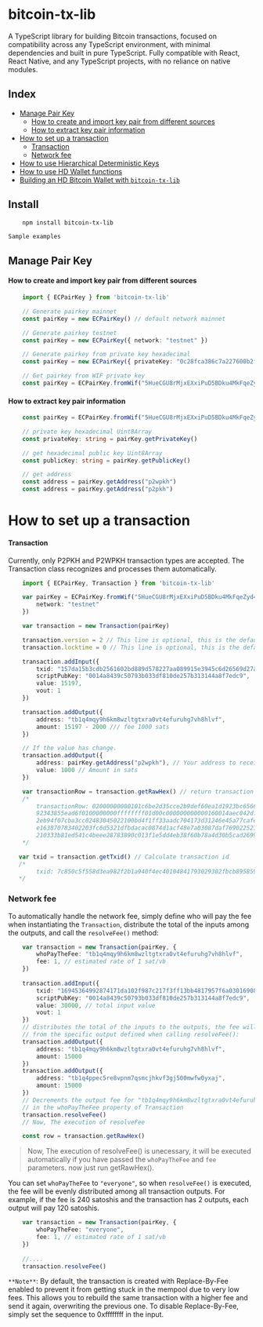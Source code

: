 # bitcoin-tx-lib

A TypeScript library for building Bitcoin transactions, focused on compatibility 
across any TypeScript environment, with minimal dependencies and built in pure
TypeScript. Fully compatible with React, React Native, and any TypeScript projects, 
with no reliance on native modules.

## Index

- [Manage Pair Key](#manage-pair-key)
  - [How to create and import key pair from different sources](#how-to-create-and-import-key-pair-from-different-sources)
  - [How to extract key pair information](#how-to-extract-key-pair-information)
- [How to set up a transaction](#how-to-set-up-a-transaction)
  - [Transaction](#transaction)
  - [Network fee](#network-fee)
- [How to use Hierarchical Deterministic Keys](hdkmanager.md)
- [How to use HD Wallet functions](hdwallet.md)
- [Building an HD Bitcoin Wallet with `bitcoin-tx-lib`](wallet.md)

## Install 

```bash
    npm install bitcoin-tx-lib
```

`Sample examples`

## Manage Pair Key

#### How to create and import key pair from different sources

```typescript
    import { ECPairKey } from 'bitcoin-tx-lib'

    // Generate pairkey mainnet
    const pairKey = new ECPairKey() // default network mainnet

    // Generate pairkey testnet
    const pairKey = new ECPairKey({ network: "testnet" })

    // Generate pairkey from private key hexadecimal
    const pairKey = new ECPairKey({ privateKey: "0c28fca386c7a227600b2fe50b7cae11ec86d3bf1fbe471be89827e19d72aa1d", network: "testnet" })

    // Get pairkey from WIF private key
    const pairKey = ECPairKey.fromWif("5HueCGU8rMjxEXxiPuD5BDku4MkFqeZyd4dZ1jvhTVqvbTLvyTJ") // default network mainnet
```

#### How to extract key pair information

```typescript
    const pairKey = ECPairKey.fromWif("5HueCGU8rMjxEXxiPuD5BDku4MkFqeZyd4dZ1jvhTVqvbTLvyTJ")

    // private key hexadecimal Uint8Array 
    const privateKey: string = pairKey.getPrivateKey()

    // get hexadecimal public key Uint8Array
    const publicKey: string = pairKey.getPublicKey()

    // get address 
    const address = pairKey.getAddress("p2wpkh")
    const address = pairKey.getAddress("p2pkh")
```

# How to set up a transaction

#### Transaction 

Currently, only P2PKH and P2WPKH transaction types are accepted.
The Transaction class recognizes and processes them automatically.

```typescript
    import { ECPairKey, Transaction } from 'bitcoin-tx-lib'

    var pairKey = ECPairKey.fromWif("5HueCGU8rMjxEXxiPuD5BDku4MkFqeZyd4dZ1jvhTVqvbTLvyTJ", {
        network: "testnet"
    })

    var transaction = new Transaction(pairKey)

    transaction.version = 2 // This line is optional, this is the default value
    transaction.locktime = 0 // This line is optional, this is the default value

    transaction.addInput({
        txid: "157da15b3cdb2561602bd889d578227aa089915e3945c6d26569d27aecb9a4f7",
        scriptPubKey: "0014a8439c50793b033df810de257b313144a8f7edc9",
        value: 15197, 
        vout: 1
    })

    transaction.addOutput({
        address: "tb1q4mqy9h6km8wzltgtxra0vt4efuruhg7vh8hlvf",
        amount: 15197 - 2000 /// fee 1000 sats  
    })

    // If the value has change.
    transaction.addOutput({
        address: pairKey.getAddress("p2wpkh"), // Your address to receive your change
        value: 1000 // Amount in sats
    })

    var transactionRow = transaction.getRawHex() // return transaction raw in string hexadecimal signed
    /*
        transactionRow: 02000000000101c6be2d35cce2b9def60ea1d1923bc6566fc2c8d30fb3d76a843
        92343855ead6f0100000000ffffffff01d00c000000000000160014aec042df56d9dc2fad0b30faf6
        2eb94f07cba3cc02483045022100bd4f1ff33aadc704173d31246e45a77cafee0a9534ab1383ce95c
        e163870783402203fc6d5321dfbdacac0874d1acf48e7a03087daf7690225216491660584e6e8c401
        210333b81ed541c4beee28783890c013f1e5dd4eb38f60b78a4d30b5cad26996217f00000000
    */

   var txid = transaction.getTxid() // Calculate transaction id
   /*
        txid: 7c850c5f558d3ea982f2b1a940f4ec40104841793029302fbcb8958595066eaf
   */
```

### Network fee

To automatically handle the network fee, simply define who will pay the fee when
instantiating the `Transaction`, distribute the total of the inputs among the outputs, and
call the `resolveFee()` method:

```typescript
    var transaction = new Transaction(pairKey, {
        whoPayTheFee: "tb1q4mqy9h6km8wzltgtxra0vt4efuruhg7vh8hlvf",
        fee: 1, // estimated rate of 1 sat/vb
    })
    
    transaction.addInput({
        txid: "16945364992874171da102f987c217f3ff13bb4817957f6a030169083a8ac8f0",
        scriptPubKey: "0014a8439c50793b033df810de257b313144a8f7edc9",
        value: 30000, // total input value 
        vout: 1
    })
    // distributes the total of the inputs to the outputs, the fee will be automatically removed
    // from the specific output defined when calling resolveFee():
    transaction.addOutput({
        address: "tb1q4mqy9h6km8wzltgtxra0vt4efuruhg7vh8hlvf",
        amount: 15000 
    })
    transaction.addOutput({
        address: "tb1q4ppec5re8vpnm7qsmcjhkvf3gj500mwfw0yxaj",
        amount: 15000 
    })
    // Decrements the output fee for "tb1q4mqy9h6km8wzltgtxra0vt4efuruhg7vh8hlvf" as defined 
    // in the whoPayTheFee property of Transaction
    transaction.resolveFee() 
    // Now, The execution of resolveFee

    const row = transaction.getRawHex()
```
>   Now, The execution of resolveFee() is unecessary, it will be executed automatically if you have passed the 
`whoPayTheFee` and `fee` parameters. now just run getRawHex().

You can set `whoPayTheFee` to `"everyone"`, so when `resolveFee()` is executed, the fee will
be evenly distributed among all transaction outputs. For example, if the fee is 240 satoshis 
and the transaction has 2 outputs, each output will pay 120 satoshis.

```typescript
    var transaction = new Transaction(pairKey, {
        whoPayTheFee: "everyone",
        fee: 1, // estimated rate of 1 sat/vb
    })
    
    //....
    transaction.resolveFee()

```

`**Note**`: By default, the transaction is created with Replace-By-Fee enabled to 
prevent it from getting stuck in the mempool due to very low fees. This allows you 
to rebuild the same transaction with a higher fee and send it again, overwriting 
the previous one. To disable Replace-By-Fee, simply set the 
sequence to 0xffffffff in the input.

